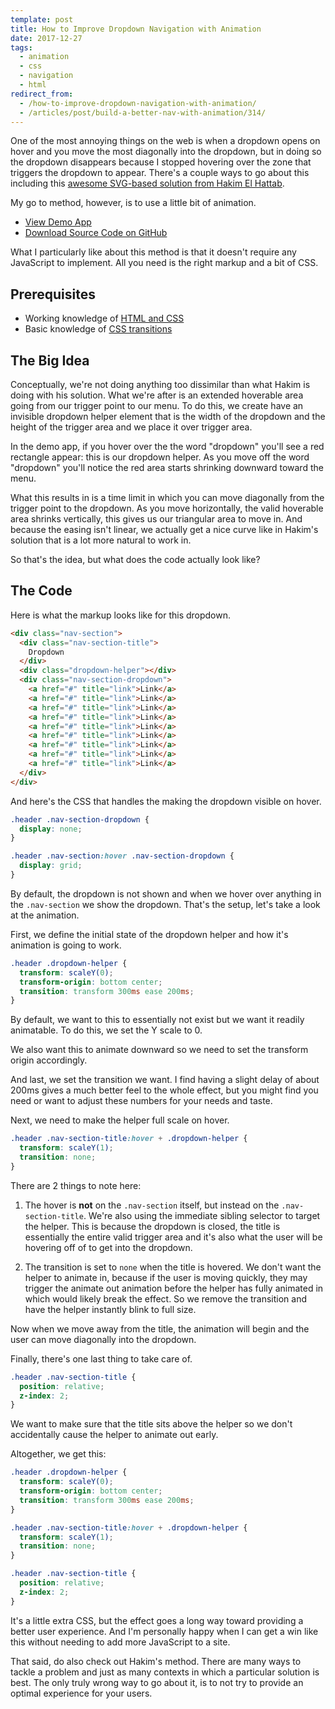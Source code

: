 ```yaml
---
template: post
title: How to Improve Dropdown Navigation with Animation
date: 2017-12-27
tags:
  - animation
  - css
  - navigation
  - html
redirect_from:
  - /how-to-improve-dropdown-navigation-with-animation/
  - /articles/post/build-a-better-nav-with-animation/314/
---
```


One of the most annoying things on the web is when a dropdown opens on hover and you move the most diagonally into the dropdown, but in doing so the dropdown disappears because I stopped hovering over the zone that triggers the dropdown to appear. There's a couple ways to go about this including this [awesome SVG-based solution from Hakim El Hattab](https://team.slides.com/hakimel/cssday-2019#/).

My go to method, however, is to use a little bit of animation.

* [View Demo App](https://better-dropdown.glitch.me/)
* [Download Source Code on GitHub](https://github.com/arkmuntasser/better-dropdown)

What I particularly like about this method is that it doesn't require any JavaScript to implement. All you need is the right markup and a bit of CSS.

## Prerequisites

* Working knowledge of [HTML and CSS](https://internetingishard.com/html-and-css/)
* Basic knowledge of [CSS transitions](https://developer.mozilla.org/en-US/docs/Web/CSS/CSS_Transitions/Using_CSS_transitions)

## The Big Idea

Conceptually, we're not doing anything too dissimilar than what Hakim is doing with his solution. What we're after is an extended hoverable area going from our trigger point to our menu. To do this, we create have an invisible dropdown helper element that is the width of the dropdown and the height of the trigger area and we place it over trigger area.

In the demo app, if you hover over the the word "dropdown" you'll see a red rectangle appear: this is our dropdown helper. As you move off the word "dropdown" you'll notice the red area starts shrinking downward toward the menu.

What this results in is a time limit in which you can move diagonally from the trigger point to the dropdown. As you move horizontally, the valid hoverable area shrinks vertically, this gives us our triangular area to move in. And because the easing isn't linear, we actually get a nice curve like in Hakim's solution that is a lot more natural to work in.

So that's the idea, but what does the code actually look like?

## The Code

Here is what the markup looks like for this dropdown.

```html
<div class="nav-section">
  <div class="nav-section-title">
    Dropdown
  </div>
  <div class="dropdown-helper"></div>
  <div class="nav-section-dropdown">
    <a href="#" title="link">Link</a>
    <a href="#" title="link">Link</a>
    <a href="#" title="link">Link</a>
    <a href="#" title="link">Link</a>
    <a href="#" title="link">Link</a>
    <a href="#" title="link">Link</a>
    <a href="#" title="link">Link</a>
    <a href="#" title="link">Link</a>
    <a href="#" title="link">Link</a>
  </div>
</div>
```

And here's the CSS that handles the making the dropdown visible on hover.

```css
.header .nav-section-dropdown {
  display: none;
}

.header .nav-section:hover .nav-section-dropdown {
  display: grid;
}
```

By default, the dropdown is not shown and when we hover over anything in the `.nav-section` we show the dropdown. That's the setup, let's take a look at the animation.

First, we define the initial state of the dropdown helper and how it's animation is going to work.

```css
.header .dropdown-helper {
  transform: scaleY(0);
  transform-origin: bottom center;
  transition: transform 300ms ease 200ms;
}
```

By default, we want to this to essentially not exist but we want it readily animatable. To do this, we set the Y scale to 0.

We also want this to animate downward so we need to set the transform origin accordingly.

And last, we set the transition we want. I find having a slight delay of about 200ms gives a much better feel to the whole effect, but you might find you need or want to adjust these numbers for your needs and taste.

Next, we need to make the helper full scale on hover.

```css
.header .nav-section-title:hover + .dropdown-helper {
  transform: scaleY(1);
  transition: none;
}
```

There are 2 things to note here:

1. The hover is **not** on the `.nav-section` itself, but instead on the `.nav-section-title`. We're also using the immediate sibling selector to target the helper. This is because the dropdown is closed, the title is essentially the entire valid trigger area and it's also what the user will be hovering off of to get into the dropdown.

2. The transition is set to `none` when the title is hovered. We don't want the helper to animate in, because if the user is moving quickly, they may trigger the animate out animation before the helper has fully animated in which would likely break the effect. So we remove the transition and have the helper instantly blink to full size.

Now when we move away from the title, the animation will begin and the user can move diagonally into the dropdown.

Finally, there's one last thing to take care of.

```css
.header .nav-section-title {
  position: relative;
  z-index: 2;
}
```

We want to make sure that the title sits above the helper so we don't accidentally cause the helper to animate out early.

Altogether, we get this:

```css
.header .dropdown-helper {
  transform: scaleY(0);
  transform-origin: bottom center;
  transition: transform 300ms ease 200ms;
}

.header .nav-section-title:hover + .dropdown-helper {
  transform: scaleY(1);
  transition: none;
}

.header .nav-section-title {
  position: relative;
  z-index: 2;
}
```

It's a little extra CSS, but the effect goes a long way toward providing a better user experience. And I'm personally happy when I can get a win like this without needing to add more JavaScript to a site.

That said, do also check out Hakim's method. There are many ways to tackle a problem and just as many contexts in which a particular solution is best. The only truly wrong way to go about it, is to not try to provide an optimal experience for your users.
